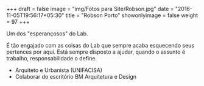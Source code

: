 +++
draft = false
image = "img/Fotos para Site/Robson.jpg"
date = "2016-11-05T19:56:17+05:30"
title = "Robson Porto"
showonlyimage = false
weight = 97
+++

Um dos "esperançosos" do Lab.
<!--more-->

É tão engajado com as coisas do Lab que sempre acaba esquecendo seus pertences por aqui.
Está sempre disposto a ajudar, quando o assunto é trabalho, responsabilidade o define.

* Arquiteto e Urbanista (UNIFACISA)
* Colaborar do escritório BM Arquitetura e Design
